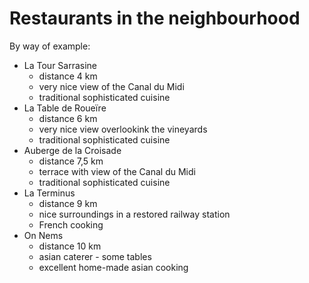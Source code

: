 # Restaurants in the neighbourhood

By way of example:

* La Tour Sarrasine
  * distance 4 km
  * very nice view of the Canal du Midi
  * traditional sophisticated cuisine
* La Table de Roueïre
  * distance 6 km
  * very nice view overlookink the vineyards
  * traditional sophisticated cuisine
* Auberge de la Croisade
  * distance 7,5 km
  * terrace with view of the Canal du Midi
  * traditional sophisticated cuisine
* La Terminus
  * distance 9 km
  * nice surroundings in a restored railway station
  * French cooking
* On Nems
  * distance 10 km
  * asian caterer - some tables
  * excellent home-made asian cooking

